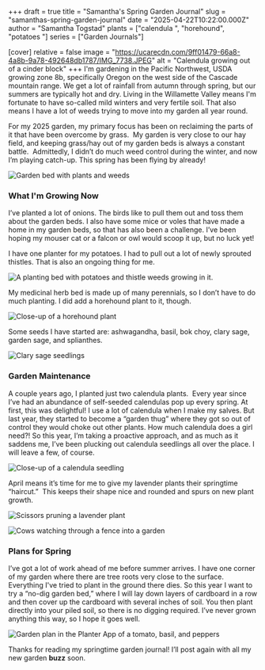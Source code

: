 +++
draft = true
title = "Samantha's Spring Garden Journal"
slug = "samanthas-spring-garden-journal"
date = "2025-04-22T10:22:00.000Z"
author = "Samantha Togstad"
plants = ["calendula ", "horehound", "potatoes "]
series = ["Garden Journals"]

[cover]
relative = false
image = "https://ucarecdn.com/9ff01479-66a8-4a8b-9a78-492648db1787/IMG_7738.JPEG"
alt = "Calendula growing out of a cinder block"
+++
I'm gardening in the Pacific Northwest, USDA growing zone 8b, specifically Oregon on the west side of the Cascade mountain range. We get a lot of rainfall from autumn through spring, but our summers are typically hot and dry. Living in the Willamette Valley means I'm fortunate to have so-called mild winters and very fertile soil.  That also means I have a lot of weeds trying to move into my garden all year round.

For my 2025 garden, my primary focus has been on reclaiming the parts of it that have been overcome by grass.  My garden is very close to our hay field, and keeping grass/hay out of my garden beds is always a constant battle.  Admittedly, I didn’t do much weed control during the winter, and now I’m playing catch-up. This spring has been flying by already! 

![Garden bed with plants and weeds](https://ucarecdn.com/8f8f27bb-f532-42ff-b692-96a6677fc4a0/IMG_7733.JPEG "Part of my medicinal garden bed. Some grass needs to be removed.")

### What I'm Growing Now

I’ve planted a lot of onions. The birds like to pull them out and toss them about the garden beds. I also have some mice or voles that have made a home in my garden beds, so that has also been a challenge. I’ve been hoping my mouser cat or a falcon or owl would scoop it up, but no luck yet! 

I have one planter for my potatoes.  I had to pull out a lot of newly sprouted thistles.  That is also an ongoing thing for me. 

![A planting bed with potatoes and thistle weeds growing in it. ](https://ucarecdn.com/8730c9b1-c3aa-4905-818e-5b47952f885a/IMG_7736.JPEG)

My medicinal herb bed is made up of many perennials, so I don’t have to do much planting. I did add a horehound plant to it, though.  

![Close-up of a horehound plant](https://ucarecdn.com/45db67b8-3965-4eff-9ad9-1b974e90abdf/IMG_7734.JPEG "Horehound")

Some seeds I have started are: ashwagandha, basil, bok choy, clary sage, garden sage, and splianthes. 

![Clary sage seedlings](https://ucarecdn.com/3d97b8dc-1fab-42a8-966f-991996471323/-/crop/1532x1213/0,632/-/preview/IMG_7748.JPEG "Clary sage seedlings")

### Garden Maintenance

A couple years ago, I planted just two calendula plants.  Every year since I’ve had an abundance of self-seeded calendulas pop up every spring. At first, this was delightful! I use a lot of calendula when I make my salves. But last year, they started to become a “garden thug” where they got so out of control they would choke out other plants. How much calendula does a girl need?! So this year, I’m taking a proactive approach, and as much as it saddens me, I’ve been plucking out calendula seedlings all over the place. I will leave a few, of course. 

![Close-up of a calendula seedling](https://ucarecdn.com/30392bb7-dfe6-4255-984a-6d7c3f8b2114/-/crop/1536x1041/0,201/-/preview/calendulaseedling.JPEG "Sorry calendula, some of you have got to go!")

April means it’s time for me to give my lavender plants their springtime “haircut.”  This keeps their shape nice and rounded and spurs on new plant growth. 

![Scissors pruning a lavender plant](https://ucarecdn.com/c3ea60f5-3113-4917-a544-4a2bada6b497/IMG_7732.JPEG "Giving my Tucker's Early Purple lavender plant a spring prune")

![Cows watching through a fence into a garden ](https://ucarecdn.com/4f0a83ea-1a9b-486d-894c-d0f7e5a25365/-/crop/1536x1406/0,447/-/preview/IMG_7544.JPEG "My gardening supervisors. They think there might be cow treats in the wheel barrow.")

### Plans for Spring

I’ve got a lot of work ahead of me before summer arrives. I have one corner of my garden where there are tree roots very close to the surface. Everything I've tried to plant in the ground there dies. So this year I want to try a “no-dig garden bed,” where I will lay down layers of cardboard in a row and then cover up the cardboard with several inches of soil. You then plant directly into your piled soil, so there is no digging required.  I’ve never grown anything this way, so I hope it goes well. 

![Garden plan in the Planter App of a tomato, basil, and peppers](https://ucarecdn.com/b90d9e34-d25d-4a72-9b3e-af0a25356f28/Screenshot%20(38).png "My no-dig garden bed")

Thanks for reading my springtime garden journal! I’ll post again with all my new garden **buzz** soon.
